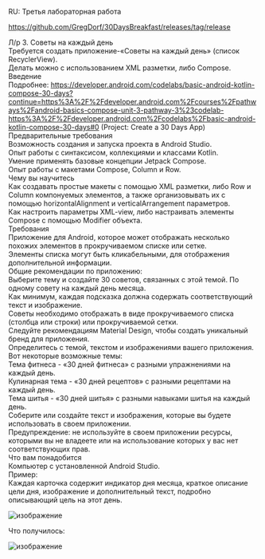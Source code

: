 RU: Третья лабораторная работа  
  
https://github.com/GregDorf/30DaysBreakfast/releases/tag/release
    
Л/р 3. Советы на каждый день  
Требуется создать приложение-«Советы на каждый день» (список RecyclerView).   
Делать можно с использованием XML разметки, либо Compose.  
Введение  
Подробнее: https://developer.android.com/codelabs/basic-android-kotlin-compose-30-days?continue=https%3A%2F%2Fdeveloper.android.com%2Fcourses%2Fpathways%2Fandroid-basics-compose-unit-3-pathway-3%23codelab-https%3A%2F%2Fdeveloper.android.com%2Fcodelabs%2Fbasic-android-kotlin-compose-30-days#0 (Project: Create a 30 Days App)  
Предварительные требования  
Возможность создания и запуска проекта в Android Studio.  
Опыт работы с синтаксисом, коллекциями и классами Kotlin.  
Умение применять базовые концепции Jetpack Compose.  
Опыт работы с макетами Compose, Column и Row.  
Чему вы научитесь  
Как создавать простые макеты с помощью XML разметки, либо Row и Column компонуемых элементов, а также организовывать их с помощью horizontalAlignment и verticalArrangement параметров.  
Как настроить параметры XML-view, либо настраивать элементы Compose с помощью Modifier объекта.  
Требования  
Приложение для Android, которое может отображать несколько похожих элементов в прокручиваемом списке или сетке.  
Элементы списка могут быть кликабельными, для отображения дополнительной информации.  
Общие рекомендации по приложению:  
Выберите тему и создайте 30 советов, связанных с этой темой. По одному совету на каждый день месяца.  
Как минимум, каждая подсказка должна содержать соответствующий текст и изображение.  
Советы необходимо отображать в виде прокручиваемого списка (столбца или строки) или прокручиваемой сетки.  
Следуйте рекомендациям Material Design, чтобы создать уникальный бренд для приложения.  
Определитесь с темой, текстом и изображениями вашего приложения. Вот некоторые возможные темы:  
Тема фитнеса - «30 дней фитнеса» с разными упражнениями на каждый день.  
Кулинарная тема - «30 дней рецептов» с разными рецептами на каждый день.  
Тема шитья - «30 дней шитья» с разными навыками шитья на каждый день.  
Соберите или создайте текст и изображения, которые вы будете использовать в своем приложении.  
Предупреждение: не используйте в своем приложении ресурсы, которыми вы не владеете или на использование которых у вас нет соответствующих прав.  
Что вам понадобится  
Компьютер с установленной Android Studio.  
Пример:  
Каждая карточка содержит индикатор дня месяца, краткое описание цели дня, изображение и дополнительный текст, подробно описывающий цель на этот день.  
  
![изображение](https://github.com/user-attachments/assets/1c04b430-eada-4bff-bede-8ae91400bdcc)
  
Что получилось:
  
![изображение](https://github.com/user-attachments/assets/a984e0c1-5168-4fac-b9f2-571e7e714cec)
